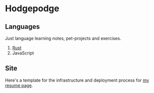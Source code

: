 # Hodgepodge

## Languages
Just language learning notes, pet-projects and exercises. 

1. [Rust](./Languages/Rust/README.md)
2. JavaScript

## Site
Here's a template for the infrastructure and deployment process for [my resume page](./Site/README.md).
